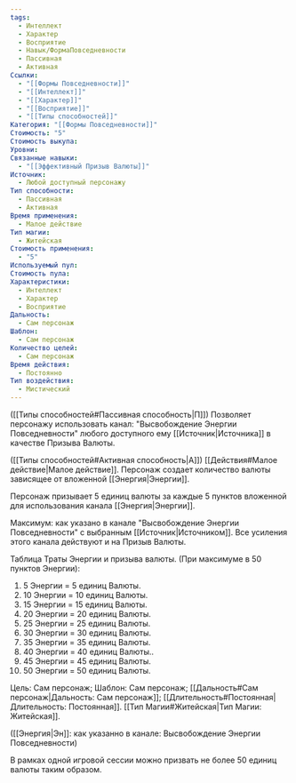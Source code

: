 ```yaml
---
tags:
  - Интеллект
  - Характер
  - Восприятие
  - Навык/ФормаПовседневности
  - Пассивная
  - Активная
Ссылки:
  - "[[Формы Повседневности]]"
  - "[[Интеллект]]"
  - "[[Характер]]"
  - "[[Восприятие]]"
  - "[[Типы способностей]]"
Категория: "[[Формы Повседневности]]"
Стоимость: "5"
Стоимость выкупа: 
Уровни: 
Связанные навыки:
  - "[[Эффективный Призыв Валюты]]"
Источник:
  - Любой доступный персонажу
Тип способности:
  - Пассивная
  - Активная
Время применения:
  - Малое действие
Тип магии:
  - Житейская
Стоимость применения:
  - "5"
Используемый пул: 
Стоимость пула: 
Характеристики:
  - Интеллект
  - Характер
  - Восприятие
Дальность:
  - Сам персонаж
Шаблон:
  - Сам персонаж
Количество целей:
  - Сам персонаж
Время действия:
  - Постоянно
Тип воздействия:
  - Мистический
---
```

([[Типы способностей#Пассивная способность|П]]) Позволяет персонажу использовать канал: "Высвобождение Энергии Повседневности" любого доступного ему [[Источник|Источника]] в качестве Призыва Валюты.

([[Типы способностей#Активная способность|А]]) [[Действия#Малое действие|Малое действие]]. Персонаж создает количество валюты зависящее от вложенной [[Энергия|Энергии]]. 

Персонаж призывает 5 единиц валюты за каждые 5 пунктов вложенной для использования канала [[Энергия|Энергии]].
 
Максимум: как указано в канале "Высвобождение Энергии Повседневности" с выбранным [[Источник|Источником]]. Все усиления этого канала действуют и на Призыв Валюты.

Таблица Траты Энергии и призыва валюты.
(При максимуме в 50 пунктов Энергии):

1. 5 Энергии = 5 единиц Валюты.
2. 10 Энергии = 10 единиц Валюты.
3. 15 Энергии = 15 единиц Валюты.
4. 20 Энергии = 20 единиц Валюты.
5. 25 Энергии = 25 единиц Валюты.
6. 30 Энергии = 30 единиц Валюты.
7. 35 Энергии = 35 единиц Валюты.
8. 40 Энергии = 40 единиц Валюты..
9. 45 Энергии = 45 единиц Валюты.
10. 50 Энергии = 50 единиц Валюты.

Цель: Сам персонаж; Шаблон: Сам персонаж; [[Дальность#Сам персонаж|Дальность: Сам персонаж]]; [[Длительность#Постоянная|Длительность: Постоянная]]. [[Тип Магии#Житейская|Тип Магии: Житейская]]. 

([[Энергия|Эн]]: как указанно в канале: Высвобождение Энергии Повседневности)

В рамках одной игровой сессии можно призвать не более 50 единиц валюты таким образом. 